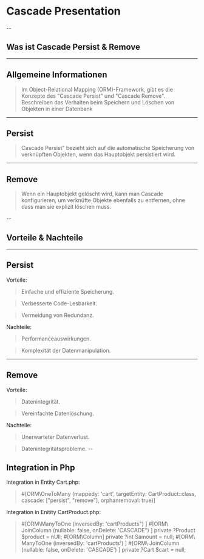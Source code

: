 # Cascade Presentation

--

## Was ist Cascade Persist & Remove

---

## Allgemeine Informationen

> Im Object-Relational Mapping (ORM)-Framework, gibt es die Konzepte des "Cascade Persist" und "Cascade Remove".
> Beschreiben das Verhalten beim Speichern und Löschen von Objekten in einer Datenbank

---

## Persist

> Cascade Persist" bezieht sich auf die automatische Speicherung von verknüpften Objekten, wenn das Hauptobjekt persistiert wird.

---

## Remove

> Wenn ein Hauptobjekt gelöscht wird, kann man Cascade konfigurieren, um verknüfte Objekte ebenfalls zu entfernen, ohne dass man sie explizit löschen muss.

--

## Vorteile & Nachteile

---


## Persist
Vorteile:
> Einfache und effiziente Speicherung.

> Verbesserte Code-Lesbarkeit.

> Vermeidung von Redundanz.

Nachteile:
> Performanceauswirkungen.

> Komplexität der Datenmanipulation.

---

## Remove
 Vorteile:
> Datenintegrität.

> Vereinfachte Datenlöschung.

Nachteile:
> Unerwarteter Datenverlust.

> Datenintegritätsprobleme.
--

## Integration in Php


Integration in Entity Cart.php:
> #[ORM\OneToMany (mappedy: 'cart', targetEntity: CartProduct::class, cascade: ["persist", "remove"], orphanremoval: true)]

Integration in Enitity CartProduct.php: 
> #[ORM\ManyToOne (inversedBy: 'cartProducts") ]
#[ORM\ JoinColumn (nullable: false, onDelete: 'CASCADE") ]
private ?Product $product = nUll;
#[ORM\Column]
private ?int Samount = null;
#[ORM\ ManyToOne (inversedBy: 'cartProducts') ]
#[ORM\ JoinColumn (nullable: false, onDelete:
'CASCADE') ]
private ?Cart $cart = null;







